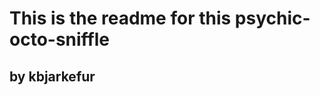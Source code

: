 

This is the readme for this psychic-octo-sniffle 
===================================

## by kbjarkefur

